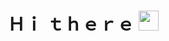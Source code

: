 <h1 align="center">Ｈｉ ｔｈｅｒｅ 
<img src="https://github.com/blackcater/blackcater/raw/main/images/Hi.gif" height="32"/></h1>

<!--
**Space8rain/Space8rain** is a ✨ _special_ ✨ repository because its `README.md` (this file) appears on your GitHub profile.

Here are some ideas to get you started:

- 🔭 I’m currently working on ...
- 🌱 I’m currently learning ...
- 👯 I’m looking to collaborate on ...
- 🤔 I’m looking for help with ...
- 💬 Ask me about ...
- 📫 How to reach me: ...
- 😄 Pronouns: ...
- ⚡ Fun fact: ...
-->
